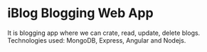 # iBlog Blogging Web App
 It is blogging app where we can crate, read, update, delete blogs.	 Technologies used: MongoDB, Express, Angular and Nodejs.
